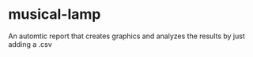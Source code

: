 # musical-lamp
An automtic report that creates graphics and analyzes the results by just adding a .csv
